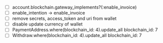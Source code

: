* [ ] account.blockchain.gateway_implements?(:enable_invoice)
* [ ] enable_intention -> enable_invoice
* [ ] remove secrets, access_token and uri from wallet
* [ ] disable update currency of wallet
* [ ] PaymentAddress.where(blockchain_id: 4).update_all blockchain_id: 7
* [ ] Withdraw.where(blockchain_id: 4).update_all blockchain_id: 7
